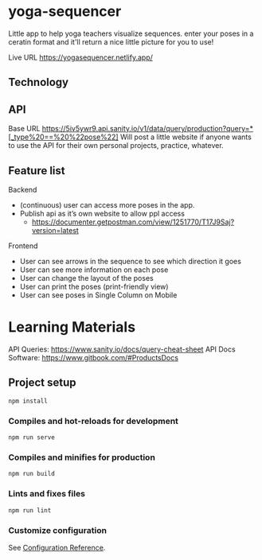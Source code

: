 # yoga-sequencer
Little app to help yoga teachers visualize sequences. enter your poses in a ceratin format and it'll return a nice little picture for you to use!

Live URL
https://yogasequencer.netlify.app/

## Technology

## API
Base URL https://5iv5ywr9.api.sanity.io/v1/data/query/production?query=*[_type%20==%20%22pose%22]
Will post a little website if anyone wants to use the API for their own personal projects, practice, whatever.

## Feature list

Backend
* (continuous) user can access more poses in the app.
* Publish api as it’s own website to allow ppl access
    * https://documenter.getpostman.com/view/1251770/T17J9Saj?version=latest

Frontend
* User can see arrows in the sequence to see which direction it goes
* User can see more information on each pose
* User can change the layout of the poses
* User can print the poses (print-friendly view)
* User can see poses in Single Column on Mobile

# Learning Materials

API Queries: https://www.sanity.io/docs/query-cheat-sheet
API Docs Software: https://www.gitbook.com/#ProductsDocs

## Project setup
```
npm install
```

### Compiles and hot-reloads for development
```
npm run serve
```

### Compiles and minifies for production
```
npm run build
```

### Lints and fixes files
```
npm run lint
```

### Customize configuration
See [Configuration Reference](https://cli.vuejs.org/config/).
